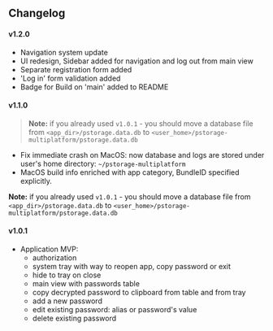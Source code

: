 ## Changelog
#### v1.2.0
- Navigation system update
- UI redesign, Sidebar added for navigation and log out from main view
- Separate registration form added
- 'Log in' form validation added
- Badge for Build on 'main' added to README

#### v1.1.0
> **Note:** if you already used `v1.0.1` - you should move a database file from `<app_dir>/pstorage.data.db`
  to `<user_home>/pstorage-multiplatform/pstorage.data.db`

- Fix immediate crash on MacOS: now database and logs are stored under user's home 
directory: `~/pstorage-multiplatform` 
- MacOS build info enriched with app category, BundleID specified explicitly.

**Note:** if you already used `v1.0.1` - you should move a database file from `<app_dir>/pstorage.data.db`
to `<user_home>/pstorage-multiplatform/pstorage.data.db` 

#### v1.0.1
- Application MVP:
  - authorization
  - system tray with way to reopen app, copy password or exit
  - hide to tray on close
  - main view with passwords table
  - copy decrypted password to clipboard from table and from tray
  - add a new password
  - edit existing password: alias or password's value
  - delete existing password